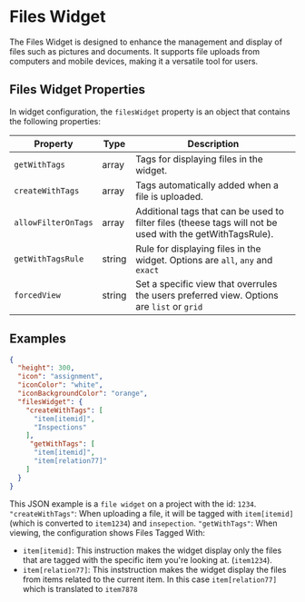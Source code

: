 # Files Widget

The Files Widget is designed to enhance the management and display of files such as pictures and documents. It supports file uploads from computers and mobile devices, making it a versatile tool for users.

## Files Widget Properties

In widget configuration, the `filesWidget` property is an object that contains the following properties:

| Property                | Type    | Description                                                   |
|-------------------------|---------|---------------------------------------------------------------|
| `getWithTags`           | array   | Tags for displaying files in the widget.                      |
| `createWithTags`        | array   | Tags automatically added when a file is uploaded.             |
| `allowFilterOnTags`     | array   | Additional tags that can be used to filter files (theese tags will not be used with the getWithTagsRule). |
| `getWithTagsRule`       | string  | Rule for displaying files in the widget. Options are `all`, `any` and `exact` |
| `forcedView`            | string  | Set a specific view that overrules the users preferred view. Options are `list` or `grid` |

## Examples

```json
{
  "height": 300,
  "icon": "assignment",
  "iconColor": "white",
  "iconBackgroundColor": "orange",
  "filesWidget": {
    "createWithTags": [
      "item[itemid]",
      "Inspections"
    ],
     "getWithTags": [
      "item[itemid]",
      "item[relation77]"
    ]
  }
}
```

This JSON example is a `file widget` on a project with the id: `1234`.
`"createWithTags"`:  When uploading a file, it will be tagged with `item[itemid]`(which is converted to `item1234`) and `insepection`. 
`"getWithTags"`: When viewing, the configuration shows Files Tagged With:
- `item[itemid]`: This instruction makes the widget display only the files that are tagged with the specific item you're looking at. (`item1234`).
- `item[relation77]`: This inststruction makes the widget display the files from items related to the current item. In this case `item[relation77]` which is translated to `item7878` 